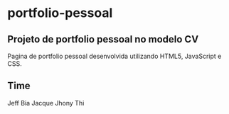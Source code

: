 # portfolio-pessoal

## Projeto de portfolio pessoal no modelo CV
Pagina de portfolio pessoal desenvolvida utilizando HTML5, JavaScript e CSS.

## Time
Jeff
Bia
Jacque
Jhony
Thi

